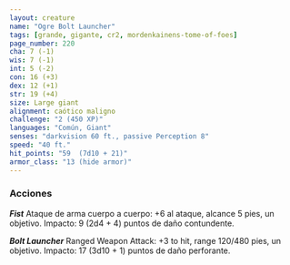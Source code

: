 ```yaml
---
layout: creature
name: "Ogre Bolt Launcher"
tags: [grande, gigante, cr2, mordenkainens-tome-of-foes]
page_number: 220
cha: 7 (-1)
wis: 7 (-1)
int: 5 (-2)
con: 16 (+3)
dex: 12 (+1)
str: 19 (+4)
size: Large giant
alignment: caótico maligno
challenge: "2 (450 XP)"
languages: "Común, Giant"
senses: "darkvision 60 ft., passive Perception 8"
speed: "40 ft."
hit_points: "59  (7d10 + 21)"
armor_class: "13 (hide armor)"
---
```


### Acciones

***Fist*** Ataque de arma cuerpo a cuerpo: +6 al ataque, alcance 5 pies, un objetivo. Impacto: 9 (2d4 + 4) puntos de daño contundente.

***Bolt Launcher*** Ranged Weapon Attack: +3 to hit, range 120/480 pies, un objetivo. Impacto: 17 (3d10 + 1) puntos de daño perforante.